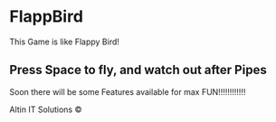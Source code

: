 # FlappBird

This Game is like Flappy Bird!


Press Space to fly, and watch out after Pipes
--

Soon there will be some Features available for max FUN!!!!!!!!!!!!


Altin IT Solutions ©

